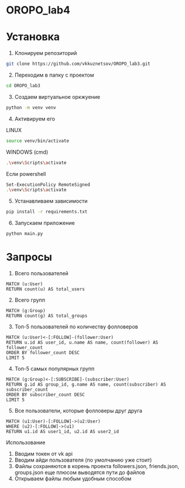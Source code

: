 # OROPO_lab4
# Установка
1. Клонируем репозиторий
```bash
git clone https://github.com/vkkuznetsov/OROPO_lab3.git
```
2. Переходим в папку с проектом
```bash
cd OROPO_lab3
```
3. Создаем виртуальное оркжуение
```bash
python -m venv venv
```
4. Активируем его

LINUX
```bash
source venv/bin/activate
```
WINDOWS (cmd)
```bash
.\venv\Scripts\activate
```
Если powershell
```bash
Set-ExecutionPolicy RemoteSigned
.\venv\Scripts\activate
```
5. Устанавливаем зависимости
```bash
pip install -r requirements.txt
```
6. Запускаем приложение
```bash
python main.py
```
# Запросы
1. Всего пользователей
```
MATCH (u:User)
RETURN count(u) AS total_users
```
2. Всего групп
```
MATCH (g:Group)
RETURN count(g) AS total_groups
```
3. Топ-5 пользователей по количеству фолловеров
```
MATCH (u:User)<-[:FOLLOW]-(follower:User)
RETURN u.id AS user_id, u.name AS name, count(follower) AS follower_count
ORDER BY follower_count DESC
LIMIT 5
```
4. Топ-5 самых популярных групп
```
MATCH (g:Group)<-[:SUBSCRIBE]-(subscriber:User)
RETURN g.id AS group_id, g.name AS name, count(subscriber) AS subscriber_count
ORDER BY subscriber_count DESC
LIMIT 5
```
5. Все пользователи, которые фолловеры друг друга
```
MATCH (u1:User)-[:FOLLOW]->(u2:User)
WHERE (u2)-[:FOLLOW]->(u1)
RETURN u1.id AS user1_id, u2.id AS user2_id
```
Использование  
1. Вводим токен от vk api
2. Вводим айди пользователя (по умолчанию уже стоит)
3. Файлы сохраняются в корень проекта followers.json, friends.json, groups.json 
еще плюсом выводятся пути до файлов
4. Открываем файлы любым удобным способом